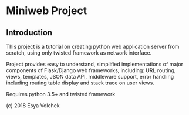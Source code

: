 # Miniweb Project
## Introduction
This project is a tutorial on creating python web application server from scratch, using only twisted framework as network interface.

Project provides easy to understand, simplified implementations of major components of Flask/Django web frameworks, including: URL routing, views, templates, JSON data API, middleware support, error handling including routing table display and stack trace on user views.


Requires python 3.5+ and twisted framework

(c) 2018 Esya Volchek 